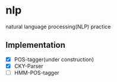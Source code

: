 # nlp
natural language processing(NLP) practice

## Implementation
- [x] POS-tagger(under construction)
- [x] CKY-Parser
- [ ] HMM-POS-tagger
